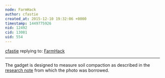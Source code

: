 ```yaml
---
node: FarmHack
author: cfastie
created_at: 2015-12-10 19:32:06 +0000
timestamp: 1449775926
nid: 12492
cid: 13081
uid: 554
---
```




[cfastie](../profile/cfastie) replying to: [FarmHack](../notes/mlamadrid/12-09-2015/farmhack)

----
The gadget is designed to measure soil compaction as described in the [research note](https://publiclab.org/notes/cfastie/05-20-2014/ifarm-tech-talks) from which the photo was borrowed.